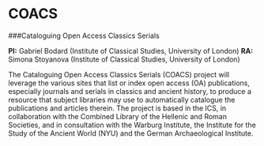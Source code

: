 # COACS
###Cataloguing Open Access Classics Serials

**PI:** Gabriel Bodard (Institute of Classical Studies, University of London)
**RA:** Simona Stoyanova (Institute of Classical Studies, University of London)

The Cataloguing Open Access Classics Serials (COACS) project will leverage the various sites that list or index open access (OA) publications, especially journals and serials in classics and ancient history, to produce a resource that subject libraries may use to automatically catalogue the publications and articles therein. The project is based in the ICS, in collaboration with the Combined Library of the Hellenic and Roman Societies, and in consultation with the Warburg Institute, the Institute for the Study of the Ancient World (NYU) and the German Archaeological Institute.

